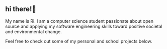 ## hi there!👾

My name is Ri. I am a computer science student passionate about open source and applying my software engineering skills toward positive societal and environmental change.

Feel free to check out some of my personal and school projects below.
